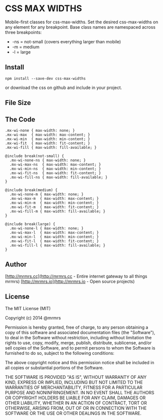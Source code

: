 # CSS MAX WIDTHS

  Mobile-first classes for css-max-widths.
  Set the desired css-max-widths on any element for any breakpoint.
  Base class names are namespaced across three breakpoints:

*  -ns = not-small (covers everything larger than mobile)
*  -m  = medium
*  -l  = large

## Install
```
npm install --save-dev css-max-widths
```
or download the css on github and include in your project.

## File Size


## The Code
```
.mx-wi-none { max-width: none; }
.mx-wi-max  { max-width: max-content; }
.mx-wi-min  { max-width: min-content; }
.mx-wi-fit  { max-width: fit-content; }
.mx-wi-fill { max-width: fill-available; }

@include break(not-small) {
  .mx-wi-none-ns { max-width: none; }
  .mx-wi-max-ns  { max-width: max-content; }
  .mx-wi-min-ns  { max-width: min-content; }
  .mx-wi-fit-ns  { max-width: fit-content; }
  .mx-wi-fill-ns { max-width: fill-available; }
}

@include break(medium) {
  .mx-wi-none-m { max-width: none; }
  .mx-wi-max-m  { max-width: max-content; }
  .mx-wi-min-m  { max-width: min-content; }
  .mx-wi-fit-m  { max-width: fit-content; }
  .mx-wi-fill-m { max-width: fill-available; }
}

@include break(large) {
  .mx-wi-none-l { max-width: none; }
  .mx-wi-max-l  { max-width: max-content; }
  .mx-wi-min-l  { max-width: min-content; }
  .mx-wi-fit-l  { max-width: fit-content; }
  .mx-wi-fill-l { max-width: fill-available; }
}

```

## Author

[http://mrmrs.cc](http://mrmrs.cc - Entire internet gateway to all things mrmrs)
[http://mrmrs.io](http://mrmrs.io - Open source projects)

## License

The MIT License (MIT)

Copyright (c) 2014 @mrmrs

Permission is hereby granted, free of charge, to any person obtaining a copy
of this software and associated documentation files (the "Software"), to deal
in the Software without restriction, including without limitation the rights
to use, copy, modify, merge, publish, distribute, sublicense, and/or sell
copies of the Software, and to permit persons to whom the Software is
furnished to do so, subject to the following conditions:

The above copyright notice and this permission notice shall be included in
all copies or substantial portions of the Software.

THE SOFTWARE IS PROVIDED "AS IS", WITHOUT WARRANTY OF ANY KIND, EXPRESS OR
IMPLIED, INCLUDING BUT NOT LIMITED TO THE WARRANTIES OF MERCHANTABILITY,
FITNESS FOR A PARTICULAR PURPOSE AND NONINFRINGEMENT. IN NO EVENT SHALL THE
AUTHORS OR COPYRIGHT HOLDERS BE LIABLE FOR ANY CLAIM, DAMAGES OR OTHER
LIABILITY, WHETHER IN AN ACTION OF CONTRACT, TORT OR OTHERWISE, ARISING FROM,
OUT OF OR IN CONNECTION WITH THE SOFTWARE OR THE USE OR OTHER DEALINGS IN
THE SOFTWARE.

